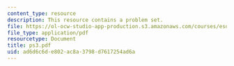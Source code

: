 ```yaml
---
content_type: resource
description: This resource contains a problem set.
file: https://ol-ocw-studio-app-production.s3.amazonaws.com/courses/esd-86-models-data-and-inference-for-socio-technical-systems-spring-2007/ad6d6c6de802ac8a3798d7617254ad6a_ps3.pdf
file_type: application/pdf
resourcetype: Document
title: ps3.pdf
uid: ad6d6c6d-e802-ac8a-3798-d7617254ad6a
---
```

